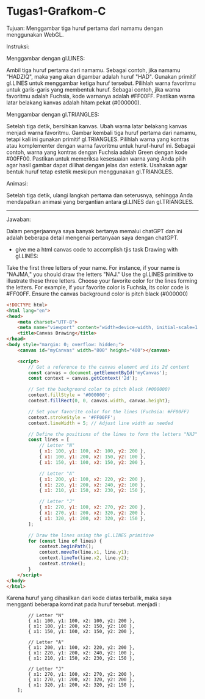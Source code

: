 # Tugas1-Grafkom-C

Tujuan: Menggambar tiga huruf pertama dari namamu dengan menggunakan WebGL.

Instruksi:

Menggambar dengan gl.LINES:

Ambil tiga huruf pertama dari namamu. Sebagai contoh, jika namamu "HADZIQ", maka yang akan digambar adalah huruf "HAD".
Gunakan primitif gl.LINES untuk menggambar ketiga huruf tersebut.
Pilihlah warna favoritmu untuk garis-garis yang membentuk huruf. Sebagai contoh, jika warna favoritmu adalah Fuchsia, kode warnanya adalah #FF00FF.
Pastikan warna latar belakang kanvas adalah hitam pekat (#000000).

Menggambar dengan gl.TRIANGLES:

Setelah tiga detik, bersihkan kanvas.
Ubah warna latar belakang kanvas menjadi warna favoritmu.
Gambar kembali tiga huruf pertama dari namamu, tetapi kali ini gunakan primitif gl.TRIANGLES.
Pilihlah warna yang kontras atau komplementer dengan warna favoritmu untuk huruf-huruf ini. Sebagai contoh, warna yang kontras dengan Fuchsia adalah Green dengan kode #00FF00.
Pastikan untuk memeriksa kesesuaian warna yang Anda pilih agar hasil gambar dapat dilihat dengan jelas dan estetik.
Usahakan agar bentuk huruf tetap estetik meskipun menggunakan gl.TRIANGLES.

Animasi:

Setelah tiga detik, ulangi langkah pertama dan seterusnya, sehingga Anda mendapatkan animasi yang bergantian antara gl.LINES dan gl.TRIANGLES.

-----------------------------------------------------------------------------------------------
Jawaban:

Dalam pengerjaannya saya banyak bertanya memalui chatGPT dan ini adalah beberapa detail mengenai pertanyaan saya dengan chatGPT.

- give me a html canvas code to accomplish tjis task Drawing with gl.LINES:

Take the first three letters of your name. For instance, if your name is "NAJMA," you should draw the letters "NAJ."
Use the gl.LINES primitive to illustrate these three letters.
Choose your favorite color for the lines forming the letters. For example, if your favorite color is Fuchsia, its color code is #FF00FF.
Ensure the canvas background color is pitch black (#000000)


```html
<!DOCTYPE html>
<html lang="en">
<head>
    <meta charset="UTF-8">
    <meta name="viewport" content="width=device-width, initial-scale=1.0">
    <title>Canvas Drawing</title>
</head>
<body style="margin: 0; overflow: hidden;">
    <canvas id="myCanvas" width="800" height="400"></canvas>

    <script>
        // Get a reference to the canvas element and its 2d context
        const canvas = document.getElementById('myCanvas');
        const context = canvas.getContext('2d');

        // Set the background color to pitch black (#000000)
        context.fillStyle = '#000000';
        context.fillRect(0, 0, canvas.width, canvas.height);

        // Set your favorite color for the lines (Fuchsia: #FF00FF)
        context.strokeStyle = '#FF00FF';
        context.lineWidth = 5; // Adjust line width as needed

        // Define the positions of the lines to form the letters "NAJ"
        const lines = [
            // Letter "N"
            { x1: 100, y1: 100, x2: 100, y2: 200 },
            { x1: 100, y1: 200, x2: 150, y2: 100 },
            { x1: 150, y1: 100, x2: 150, y2: 200 },

            // Letter "A"
            { x1: 200, y1: 100, x2: 220, y2: 200 },
            { x1: 220, y1: 200, x2: 240, y2: 100 },
            { x1: 210, y1: 150, x2: 230, y2: 150 },

            // Letter "J"
            { x1: 270, y1: 100, x2: 270, y2: 200 },
            { x1: 270, y1: 200, x2: 320, y2: 200 },
            { x1: 320, y1: 200, x2: 320, y2: 150 },
        ];

        // Draw the lines using the gl.LINES primitive
        for (const line of lines) {
            context.beginPath();
            context.moveTo(line.x1, line.y1);
            context.lineTo(line.x2, line.y2);
            context.stroke();
        }
    </script>
</body>
</html>
```

Karena huruf yang dihasilkan dari kode diatas terbalik, maka saya mengganti beberapa korrdinat pada huruf tersebut. menjadi :

            // Letter "N"
            { x1: 100, y1: 100, x2: 100, y2: 200 },
            { x1: 100, y1: 200, x2: 150, y2: 100 },
            { x1: 150, y1: 100, x2: 150, y2: 200 },

            // Letter "A"
            { x1: 200, y1: 100, x2: 220, y2: 200 },
            { x1: 220, y1: 200, x2: 240, y2: 100 },
            { x1: 210, y1: 150, x2: 230, y2: 150 },

            // Letter "J"
            { x1: 270, y1: 100, x2: 270, y2: 200 },
            { x1: 270, y1: 200, x2: 320, y2: 200 },
            { x1: 320, y1: 200, x2: 320, y2: 150 },
        ];



